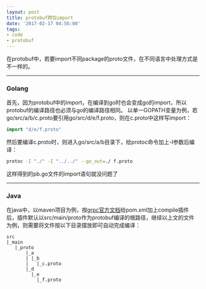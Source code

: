 ```yaml
---
layout: post
title: protobuf跨包import
date: '2017-02-17 04:56:00'
tags:
- code
- protobuf
---
```


在protobuf中，若要import不同package的proto文件，在不同语言中处理方式是不一样的。

---

### Golang
首先，因为protobuf中的import，在编译到go时也会变成go的import，所以protobuf的编译路径也必须与go的编译路径相同。
以单一GOPATH变量为例，若go/src/a/b/c.proto要引用go/src/d/e/f.proto，则在c.proto中这样写import：
``` protobuf
import "d/e/f.proto"
```
然后要编译c.proto时，则进入go/src/a/b目录下，给protoc命令加上-I参数后编译：
``` bash
protoc -I "./" -I "../../" --go_out=./ f.proto
```
这样得到的pb.go文件的import语句就没问题了

---

### Java
在java中，以maven项目为例，按[grpc官方文档](https://github.com/grpc/grpc-java)给pom.xml加上compile插件后，插件默认以src/main/proto作为protobuf编译的根路径，继续以上文的文件为例，则需要将文件按以下目录摆放即可自动完成编译：
``` dirStruct
src
|_main
   |_proto
       |_a
       | |_b
       |   |_c.proto
       |_d
         |_e
           |_f.proto
```
